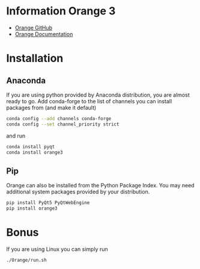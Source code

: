 # Information Orange 3

* <a href="https://github.com/biolab/orange3 target" tagret="_blank">Orange GitHub </a> <br>
* <a href="https://orange3.readthedocs.io/projects/orange-data-mining-library/en/latest/index.html" target="_blank">Orange Documentation</a> <br>


# Installation

## Anaconda

If you are using python provided by Anaconda distribution, you are almost ready to go. Add conda-forge to the list of channels you can install packages from (and make it default)

```bash
conda config --add channels conda-forge
conda config --set channel_priority strict
```

and run

```bash
conda install pyqt
conda install orange3
```

## Pip

Orange can also be installed from the Python Package Index. You may need additional system packages provided by your distribution.

```bash
pip install PyQt5 PyQtWebEngine
pip install orange3
```

# Bonus

If you are using Linux you can simply run

```bash
./Orange/run.sh
```